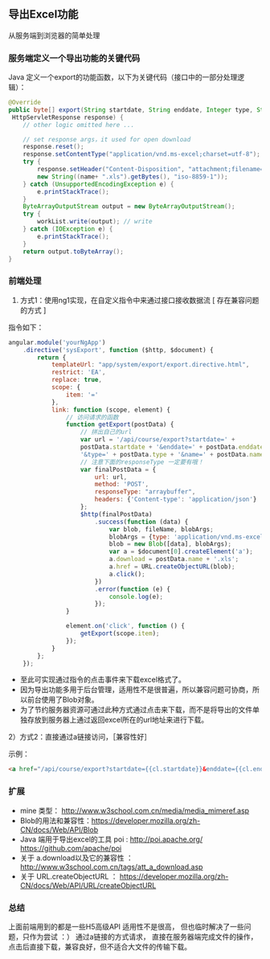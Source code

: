 导出Excel功能
---

从服务端到浏览器的简单处理

### 服务端定义一个导出功能的关键代码

Java 定义一个export的功能函数，以下为关键代码（接口中的一部分处理逻辑）：

```java
@Override
public byte[] export(String startdate, String enddate, Integer type, String name,
 HttpServletResponse response) {
    // other logic omitted here ...

    // set response args，it used for open download
    response.reset();
    response.setContentType("application/vnd.ms-excel;charset=utf-8");
    try {
        response.setHeader("Content-Disposition", "attachment;filename=" + 
        new String((name+ ".xls").getBytes(), "iso-8859-1"));
    } catch (UnsupportedEncodingException e) {
        e.printStackTrace();
    }
    ByteArrayOutputStream output = new ByteArrayOutputStream();
    try {
        workList.write(output); // write
    } catch (IOException e) {
        e.printStackTrace();
    }
    return output.toByteArray();
}
```

### 前端处理

1) 方式1：使用ng1实现，在自定义指令中来通过接口接收数据流 [ 存在兼容问题的方式 ]

指令如下：

```javascript
angular.module('yourNgApp')
    .directive('sysExport', function ($http, $document) {
        return {
            templateUrl: "app/system/export/export.directive.html",
            restrict: 'EA',
            replace: true,
            scope: {
                item: '='
            },
            link: function (scope, element) {
                // 访问请求的函数
                function getExport(postData) {
                    // 拼出自己的url
                    var url = '/api/course/export?startdate=' + 
                    postData.startdate + '&enddate=' + postData.enddate + 
                    '&type=' + postData.type + '&name=' + postData.name;
                    // 注意下面的responseType 一定要有哦！
                    var finalPostData = {
                        url: url,
                        method: 'POST',
                        responseType: "arraybuffer",
                        headers: {'Content-type': 'application/json'}
                    };
                    $http(finalPostData)
                        .success(function (data) {
                            var blob, fileName, blobArgs;
                            blobArgs = {type: 'application/vnd.ms-excel application/x-excel'};
                            blob = new Blob([data], blobArgs);
                            var a = $document[0].createElement('a');
                            a.download = postData.name + '.xls';
                            a.href = URL.createObjectURL(blob);
                            a.click();
                        })
                        .error(function (e) {
                            console.log(e);
                        });
                }

                element.on('click', function () {
                    getExport(scope.item);
                });
            }
        };
    });
```

- 至此可实现通过指令的点击事件来下载excel格式了。 
- 因为导出功能多用于后台管理，适用性不是很普遍，所以兼容问题可协商，所以前台使用了Blob对象。 
- 为了节约服务器资源可通过此种方式通过点击来下载，而不是将导出的文件单独存放到服务器上通过返回excel所在的url地址来进行下载。

2）方式2：直接通过a链接访问，［兼容性好］

示例：

```html
<a href="/api/course/export?startdate={{cl.startdate}}&enddate={{cl.enddate}}&type={{cl.type}}&name={{cl.name}}" class="btn btn-success">导出</a>
```

### 扩展

- mine 类型： http://www.w3school.com.cn/media/media_mimeref.asp
- Blob的用法和兼容性：https://developer.mozilla.org/zh-CN/docs/Web/API/Blob
- Java 端用于导出excel的工具 poi : http://poi.apache.org/      https://github.com/apache/poi
- 关于 a.download以及它的兼容性 ： http://www.w3school.com.cn/tags/att_a_download.asp
- 关于 URL.createObjectURL ： https://developer.mozilla.org/zh-CN/docs/Web/API/URL/createObjectURL

### 总结

上面前端用到的都是一些H5高级API 适用性不是很高， 但也临时解决了一些问题，只作为尝试 ：）
通过a链接的方式请求， 直接在服务器端完成文件的操作，点击后直接下载，兼容良好，但不适合大文件的传输下载。